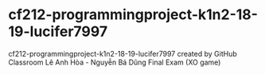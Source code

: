 # cf212-programmingproject-k1n2-18-19-lucifer7997
cf212-programmingproject-k1n2-18-19-lucifer7997 created by GitHub Classroom
Lê Anh Hòa - Nguyễn Bá Dũng Final Exam (XO game)
